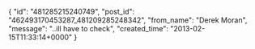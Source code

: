  {
   "id": "481285215240749",
   "post_id": "462493170453287_481209285248342",
   "from_name": "Derek Moran",
   "message": "..ill have to check",
   "created_time": "2013-02-15T11:33:14+0000"
 }
